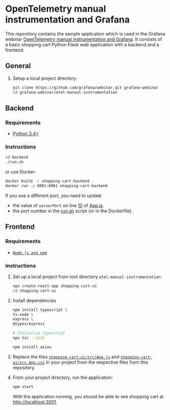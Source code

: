 # OpenTelemetry manual instrumentation and Grafana

This repository contains the sample application which is used in the Grafana
webinar [OpenTelemetry manual instrumentation and Grafana](https://grafana.com/go/webinar/how-to-instrument-apps-with-otel-and-grafana/?pg=videos&plcmt=upcoming-webinars).
It consists of a basic shopping cart Python Flask web application with a backend and a frontend.

## General

1. Setup a local project directory:

    ```sh
    git clone https://github.com/grafana/webinar.git grafana-webinar
    cd grafana-webinar/otel-manual-instrumentation
    ```

## Backend

### Requirements

* [Python 3.4+](https://www.python.org/downloads/)

### Instructions

```sh
cd backend
./run.sh
```

or use Docker:

```sh
docker build -t shopping-cart-backend .
docker run -p 8081:8081 shopping-cart-backend
```

If you use a different port, you need to update 

- the value of `serverPort` on line [10](./shopping-cart-ui/src/App.js#L10) of [App.js](./shopping-cart-ui/src/App.js).
- the port number in the [run.sh](./backend/run.sh) script (or in the Dockerfile).

## Frontend

### Requirements

* [`Node.js and npm`](https://docs.npmjs.com/downloading-and-installing-node-js-and-npm)

### Instructions

1. Set up a local project from root directory `otel-manual-instrumentation`:

    ```sh
    npx create-react-app shopping-cart-ui
    cd shopping-cart-ui
    ```

2. Install dependencies

    ```sh
    npm install typescript \
    ts-node \
    express \
    @types/express

    # Initialize typescript
    npx tsc --init

    npm install axios
    ```

3. Replace the files [`shopping-cart-ui/src/App.js`](./shopping-cart-ui/src/App.js) and [`shopping-cart-ui/src.App.css`](./shopping-cart-ui/src/App.css) in your project from the respective files from this repository.

4. From your project directory, run the application:

    ```sh
    npm start
    ```

    With the application running, you should be able to see shopping cart at [http://localhost:3001](http://localhost:3001).

